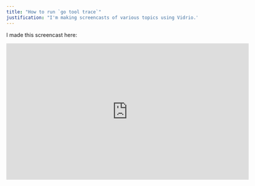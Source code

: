 ```yaml
---
title: "How to run `go tool trace`"
justification: "I'm making screencasts of various topics using Vidrio."
---
```


I made this screencast here:

<iframe id="ytplayer" type="text/html" width="640" height="360" align="center" style="display: block;" src="https://www.youtube.com/embed/Xq5HDH8y0CE?autoplay=0&origin=https://making.pusher.com/go-tool-trace/" frameborder="0"></iframe>
